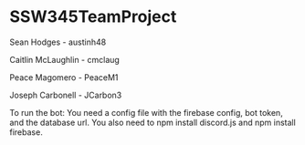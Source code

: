 # SSW345TeamProject

Sean Hodges - austinh48

Caitlin McLaughlin - cmclaug

Peace Magomero - PeaceM1

Joseph Carbonell - JCarbon3


To run the bot:
You need a config file with the firebase config, bot token, and the database url.
You also need to npm install discord.js and npm install firebase.
